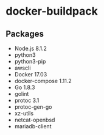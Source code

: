 # docker-buildpack

## Packages

- Node.js 8.1.2
- python3
- python3-pip
- awscli
- Docker 17.03
- docker-compose 1.11.2
- Go 1.8.3
- golint
- protoc 3.1
- protoc-gen-go
- xz-utils
- netcat-openbsd
- mariadb-client
